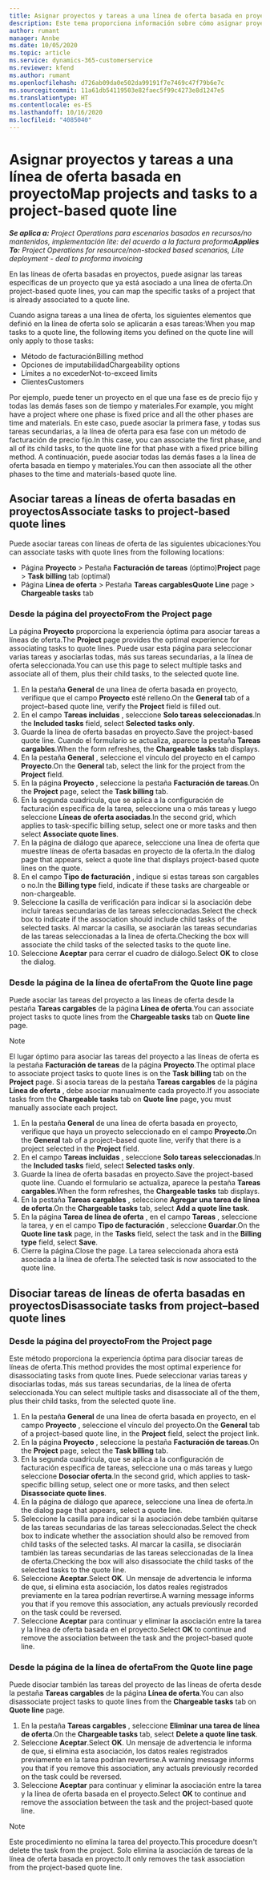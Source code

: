 ```yaml
---
title: Asignar proyectos y tareas a una línea de oferta basada en proyecto
description: Este tema proporciona información sobre cómo asignar proyectos y tareas a una línea de tareas basada en proyectos.
author: rumant
manager: Annbe
ms.date: 10/05/2020
ms.topic: article
ms.service: dynamics-365-customerservice
ms.reviewer: kfend
ms.author: rumant
ms.openlocfilehash: d726ab09da0e502da99191f7e7469c47f79b6e7c
ms.sourcegitcommit: 11a61db54119503e82faec5f99c4273e8d1247e5
ms.translationtype: HT
ms.contentlocale: es-ES
ms.lasthandoff: 10/16/2020
ms.locfileid: "4085040"
---
```

# <a name="map-projects-and-tasks-to-a-project-based-quote-line"></a><span data-ttu-id="96fc8-103">Asignar proyectos y tareas a una línea de oferta basada en proyecto</span><span class="sxs-lookup"><span data-stu-id="96fc8-103">Map projects and tasks to a project-based quote line</span></span>

<span data-ttu-id="96fc8-104">_**Se aplica a:** Project Operations para escenarios basados en recursos/no mantenidos, implementación lite: del acuerdo a la factura proforma_</span><span class="sxs-lookup"><span data-stu-id="96fc8-104">_**Applies To:** Project Operations for resource/non-stocked based scenarios, Lite deployment - deal to proforma invoicing_</span></span>

<span data-ttu-id="96fc8-105">En las líneas de oferta basadas en proyectos, puede asignar las tareas específicas de un proyecto que ya está asociado a una línea de oferta.</span><span class="sxs-lookup"><span data-stu-id="96fc8-105">On project-based quote lines, you can map the specific tasks of a project that is already associated to a quote line.</span></span>

<span data-ttu-id="96fc8-106">Cuando asigna tareas a una línea de oferta, los siguientes elementos que definió en la línea de oferta solo se aplicarán a esas tareas:</span><span class="sxs-lookup"><span data-stu-id="96fc8-106">When you map tasks to a quote line, the following items you defined on the quote line will only apply to those tasks:</span></span>

- <span data-ttu-id="96fc8-107">Método de facturación</span><span class="sxs-lookup"><span data-stu-id="96fc8-107">Billing method</span></span>
- <span data-ttu-id="96fc8-108">Opciones de imputabilidad</span><span class="sxs-lookup"><span data-stu-id="96fc8-108">Chargeability options</span></span>
- <span data-ttu-id="96fc8-109">Límites a no exceder</span><span class="sxs-lookup"><span data-stu-id="96fc8-109">Not-to-exceed limits</span></span>
- <span data-ttu-id="96fc8-110">Clientes</span><span class="sxs-lookup"><span data-stu-id="96fc8-110">Customers</span></span>

<span data-ttu-id="96fc8-111">Por ejemplo, puede tener un proyecto en el que una fase es de precio fijo y todas las demás fases son de tiempo y materiales.</span><span class="sxs-lookup"><span data-stu-id="96fc8-111">For example, you might have a project where one phase is fixed price and all the other phases are time and materials.</span></span> <span data-ttu-id="96fc8-112">En este caso, puede asociar la primera fase, y todas sus tareas secundarias, a la línea de oferta para esa fase con un método de facturación de precio fijo.</span><span class="sxs-lookup"><span data-stu-id="96fc8-112">In this case, you can associate the first phase, and all of its child tasks, to the quote line for that phase with a fixed price billing method.</span></span> <span data-ttu-id="96fc8-113">A continuación, puede asociar todas las demás fases a la línea de oferta basada en tiempo y materiales.</span><span class="sxs-lookup"><span data-stu-id="96fc8-113">You can then associate all the other phases to the time and materials-based quote line.</span></span>

## <a name="associate-tasks-to-project-based-quote-lines"></a><span data-ttu-id="96fc8-114">Asociar tareas a líneas de oferta basadas en proyectos</span><span class="sxs-lookup"><span data-stu-id="96fc8-114">Associate tasks to project-based quote lines</span></span>

<span data-ttu-id="96fc8-115">Puede asociar tareas con líneas de oferta de las siguientes ubicaciones:</span><span class="sxs-lookup"><span data-stu-id="96fc8-115">You can associate tasks with quote lines from the following locations:</span></span>

- <span data-ttu-id="96fc8-116">Página **Proyecto** > Pestaña **Facturación de tareas** (óptimo)</span><span class="sxs-lookup"><span data-stu-id="96fc8-116">**Project** page > **Task billing** tab (optimal)</span></span>
- <span data-ttu-id="96fc8-117">Página **Línea de oferta** > Pestaña **Tareas cargables**</span><span class="sxs-lookup"><span data-stu-id="96fc8-117">**Quote Line** page > **Chargeable tasks** tab</span></span> 

### <a name="from-the-project-page"></a><span data-ttu-id="96fc8-118">Desde la página del proyecto</span><span class="sxs-lookup"><span data-stu-id="96fc8-118">From the Project page</span></span>

<span data-ttu-id="96fc8-119">La página **Proyecto** proporciona la experiencia óptima para asociar tareas a líneas de oferta.</span><span class="sxs-lookup"><span data-stu-id="96fc8-119">The **Project** page provides the optimal experience for associating tasks to quote lines.</span></span> <span data-ttu-id="96fc8-120">Puede usar esta página para seleccionar varias tareas y asociarlas todas, más sus tareas secundarias, a la línea de oferta seleccionada.</span><span class="sxs-lookup"><span data-stu-id="96fc8-120">You can use this page to select multiple tasks and associate all of them, plus their child tasks, to the selected quote line.</span></span>

1. <span data-ttu-id="96fc8-121">En la pestaña **General** de una línea de oferta basada en proyecto, verifique que el campo **Proyecto** esté relleno.</span><span class="sxs-lookup"><span data-stu-id="96fc8-121">On the **General** tab of a project–based quote line, verify the **Project** field is filled out.</span></span>
2. <span data-ttu-id="96fc8-122">En el campo **Tareas incluidas** , seleccione **Solo tareas seleccionadas**.</span><span class="sxs-lookup"><span data-stu-id="96fc8-122">In the **Included tasks** field, select **Selected tasks only**.</span></span>
3. <span data-ttu-id="96fc8-123">Guarde la línea de oferta basadas en proyecto.</span><span class="sxs-lookup"><span data-stu-id="96fc8-123">Save the project-based quote line.</span></span> <span data-ttu-id="96fc8-124">Cuando el formulario se actualiza, aparece la pestaña **Tareas cargables**.</span><span class="sxs-lookup"><span data-stu-id="96fc8-124">When the form refreshes, the **Chargeable tasks** tab displays.</span></span>
4. <span data-ttu-id="96fc8-125">En la pestaña **General** , seleccione el vínculo del proyecto en el campo **Proyecto**.</span><span class="sxs-lookup"><span data-stu-id="96fc8-125">On the **General** tab, select the link for the project from the **Project** field.</span></span>
5. <span data-ttu-id="96fc8-126">En la página **Proyecto** , seleccione la pestaña **Facturación de tareas**.</span><span class="sxs-lookup"><span data-stu-id="96fc8-126">On the **Project** page, select the **Task billing** tab.</span></span>
6. <span data-ttu-id="96fc8-127">En la segunda cuadrícula, que se aplica a la configuración de facturación específica de la tarea, seleccione una o más tareas y luego seleccione **Líneas de oferta asociadas**.</span><span class="sxs-lookup"><span data-stu-id="96fc8-127">In the second grid, which applies to task-specific billing setup, select one or more tasks and then select **Associate quote lines**.</span></span>
7. <span data-ttu-id="96fc8-128">En la página de diálogo que aparece, seleccione una línea de oferta que muestre líneas de oferta basadas en proyecto de la oferta.</span><span class="sxs-lookup"><span data-stu-id="96fc8-128">In the dialog page that appears, select a quote line that displays project-based quote lines on the quote.</span></span>
8. <span data-ttu-id="96fc8-129">En el campo **Tipo de facturación** , indique si estas tareas son cargables o no.</span><span class="sxs-lookup"><span data-stu-id="96fc8-129">In the **Billing type** field, indicate if these tasks are chargeable or non-chargeable.</span></span>
9. <span data-ttu-id="96fc8-130">Seleccione la casilla de verificación para indicar si la asociación debe incluir tareas secundarias de las tareas seleccionadas.</span><span class="sxs-lookup"><span data-stu-id="96fc8-130">Select the check box to indicate if the association should include child tasks of the selected tasks.</span></span> <span data-ttu-id="96fc8-131">Al marcar la casilla, se asociarán las tareas secundarias de las tareas seleccionadas a la línea de oferta.</span><span class="sxs-lookup"><span data-stu-id="96fc8-131">Checking the box will associate the child tasks of the selected tasks to the quote line.</span></span>
10. <span data-ttu-id="96fc8-132">Seleccione **Aceptar** para cerrar el cuadro de diálogo.</span><span class="sxs-lookup"><span data-stu-id="96fc8-132">Select **OK** to close the dialog.</span></span>

### <a name="from-the-quote-line-page"></a><span data-ttu-id="96fc8-133">Desde la página de la línea de oferta</span><span class="sxs-lookup"><span data-stu-id="96fc8-133">From the Quote line page</span></span>

<span data-ttu-id="96fc8-134">Puede asociar las tareas del proyecto a las líneas de oferta desde la pestaña **Tareas cargables** de la página **Línea de oferta**.</span><span class="sxs-lookup"><span data-stu-id="96fc8-134">You can associate project tasks to quote lines from the **Chargeable tasks** tab on **Quote line** page.</span></span>

>[!NOTE]
><span data-ttu-id="96fc8-135">El lugar óptimo para asociar las tareas del proyecto a las líneas de oferta es la pestaña **Facturación de tareas** de la página **Proyecto**.</span><span class="sxs-lookup"><span data-stu-id="96fc8-135">The optimal place to associate project tasks to quote lines is on the **Task billing** tab on the **Project** page.</span></span> <span data-ttu-id="96fc8-136">Si asocia tareas de la pestaña **Tareas cargables** de la página **Línea de oferta** , debe asociar manualmente cada proyecto.</span><span class="sxs-lookup"><span data-stu-id="96fc8-136">If you associate tasks from the **Chargeable tasks** tab on **Quote line** page, you must manually associate each project.</span></span>

1. <span data-ttu-id="96fc8-137">En la pestaña **General** de una línea de oferta basada en proyecto, verifique que haya un proyecto seleccionado en el campo **Proyecto**.</span><span class="sxs-lookup"><span data-stu-id="96fc8-137">On the **General** tab of a project–based quote line, verify that there is a project selected in the **Project** field.</span></span>
2. <span data-ttu-id="96fc8-138">En el campo **Tareas incluidas** , seleccione **Solo tareas seleccionadas**.</span><span class="sxs-lookup"><span data-stu-id="96fc8-138">In the **Included tasks** field, select **Selected tasks only**.</span></span>
3. <span data-ttu-id="96fc8-139">Guarde la línea de oferta basadas en proyecto.</span><span class="sxs-lookup"><span data-stu-id="96fc8-139">Save the project-based quote line.</span></span> <span data-ttu-id="96fc8-140">Cuando el formulario se actualiza, aparece la pestaña **Tareas cargables**.</span><span class="sxs-lookup"><span data-stu-id="96fc8-140">When the form refreshes, the **Chargeable tasks** tab displays.</span></span>
4. <span data-ttu-id="96fc8-141">En la pestaña **Tareas cargables** , seleccione **Agregar una tarea de línea de oferta**.</span><span class="sxs-lookup"><span data-stu-id="96fc8-141">On the **Chargeable tasks** tab, select **Add a quote line task**.</span></span>
5. <span data-ttu-id="96fc8-142">En la página **Tarea de línea de oferta** , en el campo **Tareas** , seleccione la tarea, y en el campo **Tipo de facturación** , seleccione **Guardar**.</span><span class="sxs-lookup"><span data-stu-id="96fc8-142">On the **Quote line task** page, in the **Tasks** field, select the task and in the **Billing type** field, select **Save**.</span></span> 
6. <span data-ttu-id="96fc8-143">Cierre la página.</span><span class="sxs-lookup"><span data-stu-id="96fc8-143">Close the page.</span></span> <span data-ttu-id="96fc8-144">La tarea seleccionada ahora está asociada a la línea de oferta.</span><span class="sxs-lookup"><span data-stu-id="96fc8-144">The selected task is now associated to the quote line.</span></span>

## <a name="disassociate-tasks-from-projectbased-quote-lines"></a><span data-ttu-id="96fc8-145">Disociar tareas de líneas de oferta basadas en proyectos</span><span class="sxs-lookup"><span data-stu-id="96fc8-145">Disassociate tasks from project–based quote lines</span></span>

### <a name="from-the-project-page"></a><span data-ttu-id="96fc8-146">Desde la página del proyecto</span><span class="sxs-lookup"><span data-stu-id="96fc8-146">From the Project page</span></span>

<span data-ttu-id="96fc8-147">Este método proporciona la experiencia óptima para disociar tareas de líneas de oferta.</span><span class="sxs-lookup"><span data-stu-id="96fc8-147">This method provides the most optimal experience for disassociating tasks from quote lines.</span></span> <span data-ttu-id="96fc8-148">Puede seleccionar varias tareas y disociarlas todas, más sus tareas secundarias, de la línea de oferta seleccionada.</span><span class="sxs-lookup"><span data-stu-id="96fc8-148">You can select multiple tasks and disassociate all of the them, plus their child tasks, from the selected quote line.</span></span>

1. <span data-ttu-id="96fc8-149">En la pestaña **General** de una línea de oferta basada en proyecto, en el campo **Proyecto** , seleccione el vínculo del proyecto.</span><span class="sxs-lookup"><span data-stu-id="96fc8-149">On the **General** tab of a project–based quote line, in the **Project** field, select the project link.</span></span>
2. <span data-ttu-id="96fc8-150">En la página **Proyecto** , seleccione la pestaña **Facturación de tareas**.</span><span class="sxs-lookup"><span data-stu-id="96fc8-150">On the **Project** page, select the **Task billing** tab.</span></span>
3. <span data-ttu-id="96fc8-151">En la segunda cuadrícula, que se aplica a la configuración de facturación específica de tareas, seleccione una o más tareas y luego seleccione **Dosociar oferta**.</span><span class="sxs-lookup"><span data-stu-id="96fc8-151">In the second grid, which applies to task-specific billing setup, select one or more tasks, and then select **Disassociate quote lines**.</span></span>
4. <span data-ttu-id="96fc8-152">En la página de diálogo que aparece, seleccione una línea de oferta.</span><span class="sxs-lookup"><span data-stu-id="96fc8-152">In the dialog page that appears, select a quote line.</span></span>
5. <span data-ttu-id="96fc8-153">Seleccione la casilla para indicar si la asociación debe también quitarse de las tareas secundarias de las tareas seleccionadas.</span><span class="sxs-lookup"><span data-stu-id="96fc8-153">Select the check box to indicate whether the association should also be removed from child tasks of the selected tasks.</span></span> <span data-ttu-id="96fc8-154">Al marcar la casilla, se disociarán también las tareas secundarias de las tareas seleccionadas de la línea de oferta.</span><span class="sxs-lookup"><span data-stu-id="96fc8-154">Checking the box will also disassociate the child tasks of the selected tasks to the quote line.</span></span>
6. <span data-ttu-id="96fc8-155">Seleccione **Aceptar**.</span><span class="sxs-lookup"><span data-stu-id="96fc8-155">Select **OK**.</span></span> <span data-ttu-id="96fc8-156">Un mensaje de advertencia le informa de que, si elimina esta asociación, los datos reales registrados previamente en la tarea podrían revertirse.</span><span class="sxs-lookup"><span data-stu-id="96fc8-156">A warning message informs you that if you remove this association, any actuals previously recorded on the task could be reversed.</span></span> 
7. <span data-ttu-id="96fc8-157">Seleccione **Aceptar** para continuar y eliminar la asociación entre la tarea y la línea de oferta basada en el proyecto.</span><span class="sxs-lookup"><span data-stu-id="96fc8-157">Select **OK** to continue and remove the association between the task and the project-based quote line.</span></span>

### <a name="from-the-quote-line-page"></a><span data-ttu-id="96fc8-158">Desde la página de la línea de oferta</span><span class="sxs-lookup"><span data-stu-id="96fc8-158">From the Quote line page</span></span>

<span data-ttu-id="96fc8-159">Puede disociar también las tareas del proyecto de las líneas de oferta desde la pestaña **Tareas cargables** de la página **Línea de oferta**.</span><span class="sxs-lookup"><span data-stu-id="96fc8-159">You can also disassociate project tasks to quote lines from the **Chargeable tasks** tab on **Quote line** page.</span></span>

1. <span data-ttu-id="96fc8-160">En la pestaña **Tareas cargables** , seleccione **Eliminar una tarea de línea de oferta**.</span><span class="sxs-lookup"><span data-stu-id="96fc8-160">On the **Chargeable tasks** tab, select **Delete a quote line task**.</span></span>
2. <span data-ttu-id="96fc8-161">Seleccione **Aceptar**.</span><span class="sxs-lookup"><span data-stu-id="96fc8-161">Select **OK**.</span></span> <span data-ttu-id="96fc8-162">Un mensaje de advertencia le informa de que, si elimina esta asociación, los datos reales registrados previamente en la tarea podrían revertirse.</span><span class="sxs-lookup"><span data-stu-id="96fc8-162">A warning message informs you that if you remove this association, any actuals previously recorded on the task could be reversed.</span></span> 
3. <span data-ttu-id="96fc8-163">Seleccione **Aceptar** para continuar y eliminar la asociación entre la tarea y la línea de oferta basada en el proyecto.</span><span class="sxs-lookup"><span data-stu-id="96fc8-163">Select **OK** to continue and remove the association between the task and the project-based quote line.</span></span>

>[!NOTE]
> <span data-ttu-id="96fc8-164">Este procedimiento no elimina la tarea del proyecto.</span><span class="sxs-lookup"><span data-stu-id="96fc8-164">This procedure doesn't delete the task from the project.</span></span> <span data-ttu-id="96fc8-165">Solo elimina la asociación de tareas de la línea de oferta basada en proyecto.</span><span class="sxs-lookup"><span data-stu-id="96fc8-165">It only removes the task association from the project-based quote line.</span></span>
